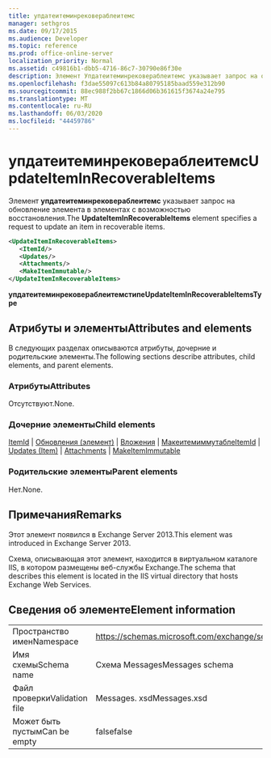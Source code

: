 ```yaml
---
title: упдатеитеминрековераблеитемс
manager: sethgros
ms.date: 09/17/2015
ms.audience: Developer
ms.topic: reference
ms.prod: office-online-server
localization_priority: Normal
ms.assetid: c49816b1-dbb5-4716-86c7-30790e86f30e
description: Элемент Упдатеитеминрековераблеитемс указывает запрос на обновление элемента в элементах с возможностью восстановления.
ms.openlocfilehash: f3dae55097c613b84a80795185baad559e312b90
ms.sourcegitcommit: 88ec988f2bb67c1866d06b361615f3674a24e795
ms.translationtype: MT
ms.contentlocale: ru-RU
ms.lasthandoff: 06/03/2020
ms.locfileid: "44459786"
---
```

# <a name="updateiteminrecoverableitems"></a><span data-ttu-id="97b47-103">упдатеитеминрековераблеитемс</span><span class="sxs-lookup"><span data-stu-id="97b47-103">UpdateItemInRecoverableItems</span></span>

<span data-ttu-id="97b47-104">Элемент **упдатеитеминрековераблеитемс** указывает запрос на обновление элемента в элементах с возможностью восстановления.</span><span class="sxs-lookup"><span data-stu-id="97b47-104">The **UpdateItemInRecoverableItems** element specifies a request to update an item in recoverable items.</span></span> 
  
```XML
<UpdateItemInRecoverableItems>
   <ItemId/>
   <Updates/>
   <Attachments/>
   <MakeItemImmutable/>
</UpdateItemInRecoverableItems>
```

 <span data-ttu-id="97b47-105">**упдатеитеминрековераблеитемстипе**</span><span class="sxs-lookup"><span data-stu-id="97b47-105">**UpdateItemInRecoverableItemsType**</span></span>
## <a name="attributes-and-elements"></a><span data-ttu-id="97b47-106">Атрибуты и элементы</span><span class="sxs-lookup"><span data-stu-id="97b47-106">Attributes and elements</span></span>

<span data-ttu-id="97b47-107">В следующих разделах описываются атрибуты, дочерние и родительские элементы.</span><span class="sxs-lookup"><span data-stu-id="97b47-107">The following sections describe attributes, child elements, and parent elements.</span></span>
  
### <a name="attributes"></a><span data-ttu-id="97b47-108">Атрибуты</span><span class="sxs-lookup"><span data-stu-id="97b47-108">Attributes</span></span>

<span data-ttu-id="97b47-109">Отсутствуют.</span><span class="sxs-lookup"><span data-stu-id="97b47-109">None.</span></span>
  
### <a name="child-elements"></a><span data-ttu-id="97b47-110">Дочерние элементы</span><span class="sxs-lookup"><span data-stu-id="97b47-110">Child elements</span></span>

<span data-ttu-id="97b47-111">[ItemId](itemid.md)  |  [Обновления (элемент)](updates-item.md)  |  [Вложения](attachments-ex15websvcsotherref.md)  |  [Макеитемиммутабле](makeitemimmutable.md)</span><span class="sxs-lookup"><span data-stu-id="97b47-111">[ItemId](itemid.md) | [Updates (Item)](updates-item.md) | [Attachments](attachments-ex15websvcsotherref.md) | [MakeItemImmutable](makeitemimmutable.md)</span></span>
  
### <a name="parent-elements"></a><span data-ttu-id="97b47-112">Родительские элементы</span><span class="sxs-lookup"><span data-stu-id="97b47-112">Parent elements</span></span>

<span data-ttu-id="97b47-113">Нет.</span><span class="sxs-lookup"><span data-stu-id="97b47-113">None.</span></span>
  
## <a name="remarks"></a><span data-ttu-id="97b47-114">Примечания</span><span class="sxs-lookup"><span data-stu-id="97b47-114">Remarks</span></span>

<span data-ttu-id="97b47-115">Этот элемент появился в Exchange Server 2013.</span><span class="sxs-lookup"><span data-stu-id="97b47-115">This element was introduced in Exchange Server 2013.</span></span>
  
<span data-ttu-id="97b47-116">Схема, описывающая этот элемент, находится в виртуальном каталоге IIS, в котором размещены веб-службы Exchange.</span><span class="sxs-lookup"><span data-stu-id="97b47-116">The schema that describes this element is located in the IIS virtual directory that hosts Exchange Web Services.</span></span>
  
## <a name="element-information"></a><span data-ttu-id="97b47-117">Сведения об элементе</span><span class="sxs-lookup"><span data-stu-id="97b47-117">Element information</span></span>

|||
|:-----|:-----|
|<span data-ttu-id="97b47-118">Пространство имен</span><span class="sxs-lookup"><span data-stu-id="97b47-118">Namespace</span></span>  <br/> |https://schemas.microsoft.com/exchange/services/2006/messages  <br/> |
|<span data-ttu-id="97b47-119">Имя схемы</span><span class="sxs-lookup"><span data-stu-id="97b47-119">Schema name</span></span>  <br/> |<span data-ttu-id="97b47-120">Схема Messages</span><span class="sxs-lookup"><span data-stu-id="97b47-120">Messages schema</span></span>  <br/> |
|<span data-ttu-id="97b47-121">Файл проверки</span><span class="sxs-lookup"><span data-stu-id="97b47-121">Validation file</span></span>  <br/> |<span data-ttu-id="97b47-122">Messages. xsd</span><span class="sxs-lookup"><span data-stu-id="97b47-122">Messages.xsd</span></span>  <br/> |
|<span data-ttu-id="97b47-123">Может быть пустым</span><span class="sxs-lookup"><span data-stu-id="97b47-123">Can be empty</span></span>  <br/> |<span data-ttu-id="97b47-124">false</span><span class="sxs-lookup"><span data-stu-id="97b47-124">false</span></span>  <br/> |
   

